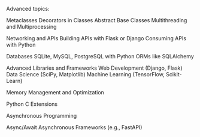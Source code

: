 Advanced topics:

Metaclasses
Decorators in Classes
Abstract Base Classes
Multithreading and Multiprocessing

Networking and APIs
Building APIs with Flask or Django
Consuming APIs with Python

Databases
SQLite, MySQL, PostgreSQL with Python
ORMs like SQLAlchemy

Advanced Libraries and Frameworks
Web Development (Django, Flask)
Data Science (SciPy, Matplotlib)
Machine Learning (TensorFlow, Scikit-Learn)

Memory Management and Optimization

Python C Extensions

Asynchronous Programming

Async/Await
Asynchronous Frameworks (e.g., FastAPI)
